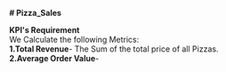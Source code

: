 **# Pizza_Sales**

**KPI's Requirement**\
We Calculate the following Metrics:\
  **1.Total Revenue**- The Sum of the total price of all Pizzas.\
  **2.Average Order Value**-
